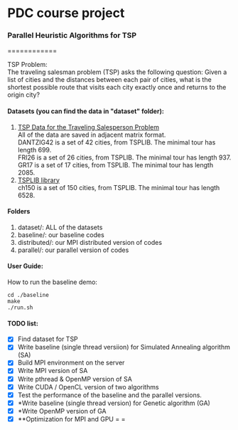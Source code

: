# PDC course project 
### Parallel Heuristic Algorithms for TSP
============

TSP Problem:  
The traveling salesman problem (TSP) asks the following question: 
Given a list of cities and the distances between each pair of cities, what is the shortest possible route that visits each city exactly once and returns to the origin city?

#### Datasets (you can find the data in "dataset" folder):  
1. [TSP Data for the Traveling Salesperson Problem](https://people.sc.fsu.edu/~jburkardt/datasets/tsp/tsp.html)  
    All of the data are saved in adjacent matrix format.  
    DANTZIG42 is a set of 42 cities, from TSPLIB. The minimal tour has length 699.  
    FRI26 is a set of 26 cities, from TSPLIB. The minimal tour has length 937.  
    GR17 is a set of 17 cities, from TSPLIB. The minimal tour has length 2085.  
2. [TSPLIB library](http://comopt.ifi.uni-heidelberg.de/software/TSPLIB95/tsp/)  
    ch150 is a set of 150 cities, from TSPLIB. The minimal tour has length 6528.

#### Folders
1. dataset/: ALL of the datasets
2. baseline/: our baseline codes  
3. distributed/: our MPI distributed version of codes
4. parallel/: our parallel version of codes

#### User Guide:
How to run the baseline demo:  
```
cd ./baseline  
make  
./run.sh  
```

#### TODO list:
- [x] Find dataset for TSP
- [x] Write baseline (single thread versiion) for Simulated Annealing algorithm (SA)
- [x] Build MPI environment on the server
- [x] Write MPI version of SA
- [x] Write pthread & OpenMP version of SA
- [x] Write CUDA / OpenCL version of two algorithms
- [x] Test the performance of the baseline and the parallel versions.
- [x] *Write baseline (single thread version) for Genetic algorithm (GA)
- [x] *Write OpenMP version of GA
- [x] **Optimization for MPI and GPU = =
